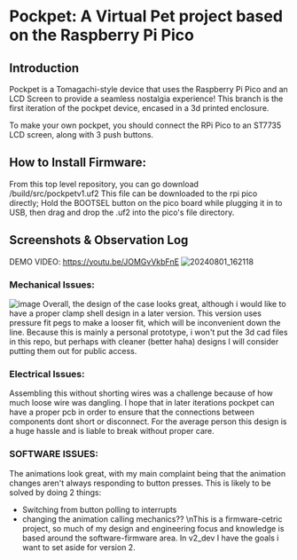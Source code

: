 # Pockpet: A Virtual Pet project based on the Raspberry Pi Pico

## Introduction
Pockpet is a Tomagachi-style device that uses the Raspberry Pi Pico and an LCD Screen to provide a seamless nostalgia experience!
This branch is the first iteration of the pockpet device, encased in a 3d printed enclosure.

To make your own pockpet, you should connect the RPi Pico to an ST7735 LCD screen, along with 3 push buttons.

## How to Install Firmware:
From this top level repository, you can go download /build/src/pockpetv1.uf2
This file can be downloaded to the rpi pico directly; Hold the BOOTSEL button on the pico board while plugging it in to USB, then drag and drop the .uf2 into the pico's file directory.

## Screenshots & Observation Log
DEMO VIDEO: https://youtu.be/JOMGvVkbFnE
![20240801_162118](https://github.com/user-attachments/assets/ae4f28c9-46b2-4414-8691-ea9767c14d8c)
### Mechanical Issues:
![image](https://github.com/user-attachments/assets/05eae27b-5ace-4164-96f0-787f80357a88)
Overall, the design of the case looks great, although i would like to have a proper clamp shell design in a later version. This version uses pressure fit pegs to make a looser fit, which will be inconvenient down the line.
Because this is mainly a personal prototype, i won't put the 3d cad files in this repo, but perhaps with cleaner (better haha) designs I will consider putting them out for public access.
### Electrical Issues:
Assembling this without shorting wires was a challenge because of how much loose wire was dangling. 
I hope that in later iterations pockpet can have a proper pcb in order to ensure that the connections between components dont short or disconnect.
For the average person this design is a huge hassle and is liable to break without proper care.
### SOFTWARE ISSUES:
The animations look great, with my main complaint being that the animation changes aren't always responding to button presses. This is likely to be solved by doing 2 things:
* Switching from button polling to interrupts
* changing the animation calling mechanics??
\nThis is a firmware-cetric project, so much of my design and engineering focus and knowledge is based around the software-firmware area. In v2_dev I have the goals i want to set aside for version 2.
